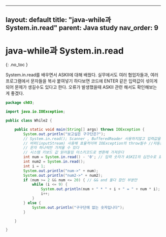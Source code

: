 
---
layout: default
title: "java-while과 System.in.read"
parent: Java study
nav_order: 9
---

# java-while과 System.in.read
{: .no_toc }

System.in.read를 배우면서 ASKII에 대해 배웠다.<!--more-->
실무에서도 여러 협업자들과, 여러프로그램에서 문자들을 복사 붙여넣기 하다보면
코드에 ENTER 같은 입력값이 섞이게 되어 문제가 생길수도 있다고 한다.<!--more-->
오류가 발생했을때 ASKII 관련 해서도 확인해보는게 좋겠다.<!--more-->
<!--more-->

```java
package ch03;

import java.io.IOException;

public class While2 {

	public static void main(String[] args) throws IOException {
		System.out.println("보고싶은 구구단은?");
		// System.in.read(); Scanner , BufferedReader 사용하지않고 입력값을 받을 수 있다.
		// 버퍼(inputStream) 사용해 효율적이며 IOException의 throw필수 //자동완성 System.in.read() 해야 import 된다.
		// 문자 하나씩만 가져올 수 있다
		// 시스템 키보드 값 읽어들임 아스키코드로 변환해 가져온다 
		int num = System.in.read() - '0'; // 입력 숫자가 ASKII의 십진수로 표현 되기때문에 -'0' 해주어야함 0의 십진법 표기 48
		int num2 = System.in.read();
		int i = 1;
		System.out.println("num->" + num);
		System.out.println("num2->" + num2);
		if (num >= 2 && num <= 20) { // && and 둘다 참인 부분만
			while (i <= 9) {
				System.out.println(num + " * " + i + " = " + num * i);
				i++;
			}
		} else {
			System.out.println("구구단에 없는 숫자입니다");
		}

	}

}
```
